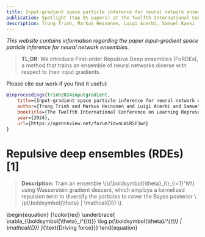 ```yaml
---
title: Input-gradient space particle inference for neural network ensembles
publication: Spotlight (top 5% papers) at the Twelfth International Conference on Learning Representations (ICLR) 2024
description: Trung Trinh, Markus Heinonen, Luigi Acerbi, Samuel Kaski
---
```


*This website contains information regarding the paper Input-gradient space particle inference for neural network ensembles.*

> **TL;DR**: We introduce First-order Repulsive Deep ensembles (FoRDEs), a method that trains an ensemble of neural networks diverse with respect to their input gradients.

Please cite our work if you find it useful:
```bibtex
@inproceedings{trinh2024inputgradient,
    title={Input-gradient space particle inference for neural network ensembles},
    author={Trung Trinh and Markus Heinonen and Luigi Acerbi and Samuel Kaski},
    booktitle={The Twelfth International Conference on Learning Representations},
    year={2024},
    url={https://openreview.net/forum?id=nLWiR5P3wr}
}
```

# Repulsive deep ensembles (RDEs) [1]

> **Description:** Train an ensemble \\(\\{\boldsymbol{\theta}\_i\\}_{i=1}^M\\) using Wasserstein gradient descent, which employs a <span class="my_blue">kernelized repulsion term</span> to diversify the particles to cover the <span class="my_red"> Bayes posterior \\(p(\boldsymbol{\theta} \| \mathcal{D}) \\)</span>. 

\begin{equation}
{\color{red}
\underbrace{
\nabla_{\boldsymbol{\theta}_i^{(t)}} \log p(\boldsymbol{\theta}_i^{(t)} | \mathcal{D}) 
}_{\text{Driving force}}}
\end{equation}